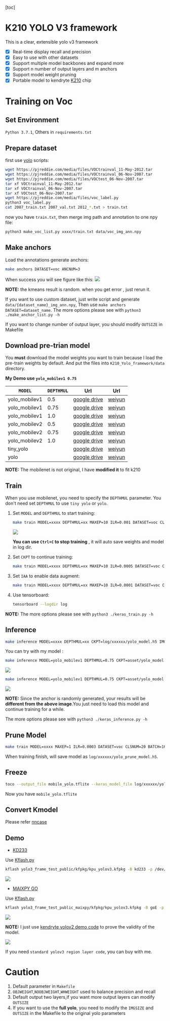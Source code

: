[toc]

# K210 YOLO V3 framework

This is a clear, extensible yolo v3 framework

-   [x] Real-time display recall and precision
-   [x] Easy to use with other datasets
-   [x] Support multiple model backbones and expand more
-   [x] Support n number of output layers and m anchors
-   [x] Support model weight pruning
-   [x] Portable model to kendryte [K210](https://kendryte.com/) chip
# Training on Voc

## Set Environment

`Python 3.7.1`, Others in `requirements.txt`

## Prepare dataset

first use [yolo](https://pjreddie.com/darknet/yolo/) scripts:

```sh
wget https://pjreddie.com/media/files/VOCtrainval_11-May-2012.tar
wget https://pjreddie.com/media/files/VOCtrainval_06-Nov-2007.tar
wget https://pjreddie.com/media/files/VOCtest_06-Nov-2007.tar
tar xf VOCtrainval_11-May-2012.tar
tar xf VOCtrainval_06-Nov-2007.tar
tar xf VOCtest_06-Nov-2007.tar
wget https://pjreddie.com/media/files/voc_label.py
python3 voc_label.py
cat 2007_train.txt 2007_val.txt 2012_*.txt > train.txt
```

now you have `train.txt`, then merge img path and annotation to one npy file:

```sh
python3 make_voc_list.py xxxx/train.txt data/voc_img_ann.npy
```


## Make anchors

Load the annotations generate anchors:
```sh
make anchors DATASET=voc ANCNUM=3
```
When success you will see figure like this:
![](asset/kmeans.png)

**NOTE:** the kmeans result is random. when you get error , just rerun it.

If you want to use custom dataset, just write script and generate `data/{dataset_name}_img_ann.npy`, Then use `make anchors DATASET=dataset_name`. The more options please see with `python3 ./make_anchor_list.py -h`

If you want to change number of output layer, you should modify `OUTSIZE` in Makefile

## Download pre-trian model

You **must** download the model weights you want to train because I load the pre-train weights by default. And put the files into `K210_Yolo_framework/data` directory. 

**My Demo use `yolo_mobilev1 0.75`**


| `MODEL`       | `DEPTHMUL` | Url                                                                                | Url                                        |
| ------------- | ---------- | ---------------------------------------------------------------------------------- | ------------------------------------------ |
| yolo_mobilev1 | 0.5        | [google drive](https://drive.google.com/open?id=1SmuqIU1uCLRgaePve9HgCj-SvXJB7U-I) | [weiyun](https://share.weiyun.com/59nnvtW) |
| yolo_mobilev1 | 0.75       | [google drive](https://drive.google.com/open?id=1BlH6va_plAEUnWBER6vij_Q_Gp8TFFaP) | [weiyun](https://share.weiyun.com/5FgNE0b) |
| yolo_mobilev1 | 1.0        | [google drive](https://drive.google.com/open?id=1vIuylSVshJ47aJV3gmoYyqxQ5Rz9FAkA) | [weiyun](https://share.weiyun.com/516LqR7) |
| yolo_mobilev2 | 0.5        | [google drive](https://drive.google.com/open?id=1qjpexl4dZLMtd0dX3QtoIHxXtidj993N) | [weiyun](https://share.weiyun.com/5BwaRTu) |
| yolo_mobilev2 | 0.75       | [google drive](https://drive.google.com/open?id=1qSM5iQDicscSg0MYfZfiIEFGkc3Xtlt1) | [weiyun](https://share.weiyun.com/5RRMwob) |
| yolo_mobilev2 | 1.0        | [google drive](https://drive.google.com/open?id=1Qms1BMVtT8DcXvBUFBTgTBtVxQc9r4BQ) | [weiyun](https://share.weiyun.com/5dUelqn) |
| tiny_yolo     |            | [google drive](https://drive.google.com/open?id=1M1ZUAFJ93WzDaHOtaa8MX015HdoE85LM) | [weiyun](https://share.weiyun.com/5413QWx) |
| yolo          |            | [google drive](https://drive.google.com/open?id=17eGV6DCaFQhVoxOuTUiwi7-v22DAwbXf) | [weiyun](https://share.weiyun.com/55g6zHl) |

**NOTE:** The mobilenet is not original, I have **modified it** to fit k210

## Train

When you use mobilenet, you need to specify the `DEPTHMUL` parameter. You don't need set `DEPTHMUL` to use `tiny yolo` or `yolo`.

1.  Set `MODEL` and `DEPTHMUL` to start training:

    ```sh
    make train MODEL=xxxx DEPTHMUL=xx MAXEP=10 ILR=0.001 DATASET=voc CLSNUM=20 IAA=False BATCH=16
    ```

    ![](asset/training.png)

    **You can use `Ctrl+C` to stop training** , it will auto save weights and model in log dir.

2.  Set `CKPT` to continue training:
    
    ```sh
    make train MODEL=xxxx DEPTHMUL=xx MAXEP=10 ILR=0.0005 DATASET=voc CLSNUM=20 IAA=False BATCH=16 CKPT=log/xxxxxxxxx/yolo_model.h5
    ```

3.  Set `IAA` to enable data augment:
    
    ```sh
    make train MODEL=xxxx DEPTHMUL=xx MAXEP=10 ILR=0.0001 DATASET=voc CLSNUM=20 IAA=True BATCH=16 CKPT=log/xxxxxxxxx/yolo_model.h5
    ```

4.  Use tensorboard:
    
    ```sh
    tensorboard --logdir log
    ```

**NOTE:** The more options please see with `python3 ./keras_train.py -h`


## Inference

```sh
make inference MODEL=xxxx DEPTHMUL=xx CKPT=log/xxxxxx/yolo_model.h5 IMG=data/people.jpg
```

You can try with my model :

```sh
make inference MODEL=yolo_mobilev1 DEPTHMUL=0.75 CKPT=asset/yolo_model.h5 IMG=data/people.jpg
```
![](asset/people_res.jpg) 
```sh
make inference MODEL=yolo_mobilev1 DEPTHMUL=0.75 CKPT=asset/yolo_model.h5 IMG=data/dog.jpg
```

![](asset/dog_res.jpg)

**NOTE:** Since the anchor is randomly generated, your results will be **different from the above image**.You just need to load this model and continue training for a while. 

The more options please see with `python3 ./keras_inference.py -h`


## Prune Model
    
```sh
make train MODEL=xxxx MAXEP=1 ILR=0.0003 DATASET=voc CLSNUM=20 BATCH=16 PRUNE=True CKPT=log/xxxxxx/yolo_model.h5 END_EPOCH=1
```

When training finish, will save model as `log/xxxxxx/yolo_prune_model.h5`.


## Freeze

```sh
toco --output_file mobile_yolo.tflite --keras_model_file log/xxxxxx/yolo_model.h5
```
Now you have `mobile_yolo.tflite`


## Convert Kmodel

Please refer [nncase](https://github.com/kendryte/nncase)

## Demo

*   [KD233](https://kendryte.com/)

Use [Kflash.py](https://github.com/kendryte/kflash.py) 
```sh
kflash yolo3_frame_test_public/kfpkg/kpu_yolov3.kfpkg -B kd233 -p /dev/ttyUSB0 -b 2000000 -t
```
![](asset/k210_res.jpg)

* [MAIXPY GO](https://wiki.sipeed.com/en/maix/board/go.html)

Use [Kflash.py](https://github.com/kendryte/kflash.py) 
```sh
kflash yolo3_frame_test_public_maixpy/kfpkg/kpu_yolov3.kfpkg -B goE -p /dev/ttyUSB1 -b 2000000 -t
```

![](asset/maixpy_res.jpg)

**NOTE:** I just use [kendryte yolov2 demo code](https://github.com/kendryte/nncase/tree/master/examples/20classes_yolo/k210/kpu_20classes_example) to prove the validity of the model. 

![](asset/video_res.gif)

If you need `standard yolov3 region layer code`, you can buy with me.

# Caution

1.  Default parameter in `Makefile`
2.  `OBJWEIGHT`,`NOOBJWEIGHT`,`WHWEIGHT` used to balance precision and recall
3.  Default output two layers,if you want more output layers can modify `OUTSIZE`
4.  If you want to use the **full yolo**, you need to modify the `IMGSIZE` and `OUTSIZE` in the Makefile to the original yolo parameters

